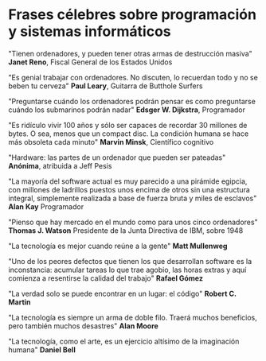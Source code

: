 # Frases célebres sobre programación y sistemas informáticos

"Tienen ordenadores, y pueden tener otras armas de destrucción masiva" **Janet Reno**, Fiscal General de los Estados Unidos

"Es genial trabajar con ordenadores. No discuten, lo recuerdan todo y no se beben tu cerveza" **Paul Leary**, Guitarra de Butthole Surfers

"Preguntarse cuándo los ordenadores podrán pensar es como preguntarse cuándo los submarinos podrán nadar" **Edsger W. Dijkstra**, Programador

"Es ridículo vivir 100 años y sólo ser capaces de recordar 30 millones de bytes. O sea, menos que un compact disc. La condición humana se hace más obsoleta cada minuto" **Marvin Minsk**, Científico cognitivo

"Hardware: las partes de un ordenador que pueden ser pateadas" **Anónima**, atribuida a Jeff Pesis

"La mayoría del software actual es muy parecido a una pirámide egipcia, con millones de ladrillos puestos unos encima de otros sin una estructura integral, simplemente realizada a base de fuerza bruta y miles de esclavos" **Alan Kay** Programador

"Pienso que hay mercado en el mundo como para unos cinco ordenadores" **Thomas J. Watson** Presidente de la Junta Directiva de IBM, sobre 1948

"La tecnología es mejor cuando reúne a la gente" **Matt Mullenweg**

"Uno de los peores defectos que tienen los que desarrollan software es la inconstancia: acumular tareas lo que trae agobio, las horas extras y aquí comienza a resentirse la calidad del trabajo" **Rafael Gómez**

"La verdad solo se puede encontrar en un lugar: el código" **Robert C. Martin**

"La tecnología es siempre un arma de doble filo. Traerá muchos beneficios, pero también muchos desastres" **Alan Moore**

"La tecnología, como el arte, es un ejercicio altísimo de la imaginación humana" **Daniel Bell**
